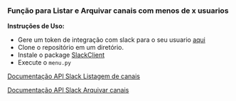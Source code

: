 ### Função para Listar e Arquivar canais com menos de x usuarios

**Instruções de Uso:**

- Gere um token de integração com slack para o seu usuario [aqui](https://api.slack.com/custom-integrations/legacy-tokens)
- Clone o repositório em um diretório.
- Instale o package [SlackClient](https://pypi.org/project/slackclient/)
- Execute o `menu.py`


[Documentação API Slack Listagem de canais](https://api.slack.com/methods/channels.list)

[Documentação API Slack Arquivar canais](https://api.slack.com/methods/channels.archive)

